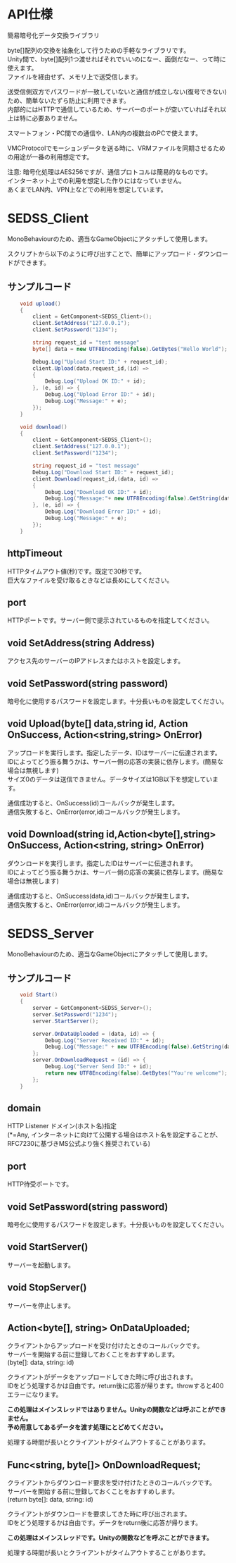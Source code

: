 # API仕様
簡易暗号化データ交換ライブラリ

byte[]配列の交換を抽象化して行うための手軽なライブラリです。  
Unity間で、byte[]配列1つ渡せればそれでいいのになー、面倒だなー、って時に使えます。  
ファイルを経由せず、メモリ上で送受信します。  

送受信側双方でパスワードが一致していないと通信が成立しない(復号できない)ため、簡単ないたずら防止に利用できます。  
内部的にはHTTPで通信しているため、サーバーのポートが空いていればそれ以上は特に必要ありません。  

スマートフォン・PC間での通信や、LAN内の複数台のPCで使えます。

VMCProtocolでモーションデータを送る時に、VRMファイルを同期させるための用途が一番の利用想定です。

注意: 暗号化処理はAES256ですが、通信プロトコルは簡易的なものです。  
インターネット上での利用を想定した作りにはなっていません。  
あくまでLAN内、VPN上などでの利用を想定しています。

# SEDSS_Client
MonoBehaviourのため、適当なGameObjectにアタッチして使用します。

スクリプトから以下のように呼び出すことで、簡単にアップロード・ダウンロードができます。

## サンプルコード
```cs
    void upload()
    {
        client = GetComponent<SEDSS_Client>();
        client.SetAddress("127.0.0.1");
        client.SetPassword("1234");

        string request_id = "test message"
        byte[] data = new UTF8Encoding(false).GetBytes("Hello World");

        Debug.Log("Upload Start ID:" + request_id);
        client.Upload(data,request_id,(id) =>
        {
            Debug.Log("Upload OK ID:" + id);
        }, (e, id) => {
            Debug.Log("Upload Error ID:" + id);
            Debug.Log("Message:" + e);
        });
    }
```
```cs
    void download()
    {
        client = GetComponent<SEDSS_Client>();
        client.SetAddress("127.0.0.1");
        client.SetPassword("1234");

        string request_id = "test message"
        Debug.Log("Download Start ID:" + request_id);
        client.Download(request_id,(data, id) => 
        {
            Debug.Log("Download OK ID:" + id);
            Debug.Log("Message:"+ new UTF8Encoding(false).GetString(data));
        }, (e, id) => {
            Debug.Log("Download Error ID:" + id);
            Debug.Log("Message:" + e);
        });
    }
```

## httpTimeout
HTTPタイムアウト値(秒)です。既定で30秒です。  
巨大なファイルを受け取るときなどは長めにしてください。

## port
HTTPポートです。サーバー側で提示されているものを指定してください。

## void SetAddress(string Address)
アクセス先のサーバーのIPアドレスまたはホストを設定します。

## void SetPassword(string password)
暗号化に使用するパスワードを設定します。十分長いものを設定してください。

## void Upload(byte[] data,string id, Action<string> OnSuccess, Action<string,string> OnError)
アップロードを実行します。指定したデータ、IDはサーバーに伝達されます。  
IDによってどう振る舞うかは、サーバー側の応答の実装に依存します。(簡易な場合は無視します)  
サイズ0のデータは送信できません。データサイズは1GB以下を想定しています。  

通信成功すると、OnSuccess(id)コールバックが発生します。  
通信失敗すると、OnError(error,id)コールバックが発生します。

## void Download(string id,Action<byte[],string> OnSuccess, Action<string, string> OnError)
ダウンロードを実行します。指定したIDはサーバーに伝達されます。  
IDによってどう振る舞うかは、サーバー側の応答の実装に依存します。(簡易な場合は無視します)  

通信成功すると、OnSuccess(data,id)コールバックが発生します。  
通信失敗すると、OnError(error,id)コールバックが発生します。

# SEDSS_Server
MonoBehaviourのため、適当なGameObjectにアタッチして使用します。
## サンプルコード
```cs
    void Start()
    {
        server = GetComponent<SEDSS_Server>();
        server.SetPassword("1234");
        server.StartServer();

        server.OnDataUploaded = (data, id) => {
            Debug.Log("Server Received ID:" + id);
            Debug.Log("Message:" + new UTF8Encoding(false).GetString(data));
        };
        server.OnDownloadRequest = (id) => {
            Debug.Log("Server Send ID:" + id);
            return new UTF8Encoding(false).GetBytes("You're welcome");
        };
    }
```

## domain
HTTP Listener ドメイン(ホスト名)指定  
(*=Any, インターネットに向けて公開する場合はホスト名を設定することが、RFC7230に基づきMS公式より強く推奨されている)

## port
HTTP待受ポートです。

## void SetPassword(string password)
暗号化に使用するパスワードを設定します。十分長いものを設定してください。

## void StartServer()
サーバーを起動します。

## void StopServer()
サーバーを停止します。

## Action<byte[], string> OnDataUploaded;
クライアントからアップロードを受け付けたときのコールバックです。  
サーバーを開始する前に登録しておくことをおすすめします。  
(byte[]: data, string: id)

クライアントがデータをアップロードしてきた時に呼び出されます。  
IDをどう処理するかは自由です。return後に応答が帰ります。throwすると400エラーになります。  

**この処理はメインスレッドではありません。Unityの関数などは呼ぶことができません。**  
**予め用意してあるデータを渡す処理にとどめてください。**  

処理する時間が長いとクライアントがタイムアウトすることがあります。


## Func<string, byte[]> OnDownloadRequest;
クライアントからダウンロード要求を受け付けたときのコールバックです。  
サーバーを開始する前に登録しておくことをおすすめします。  
(return byte[]: data, string: id)

クライアントがダウンロードを要求してきた時に呼び出されます。  
IDをどう処理するかは自由です。データをreturn後に応答が帰ります。

**この処理はメインスレッドです。Unityの関数などを呼ぶことができます。**  

処理する時間が長いとクライアントがタイムアウトすることがあります。
